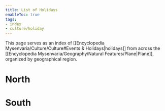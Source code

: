 ```yaml
---
title: List of Holidays
enableToc: true
tags:
- index
- culture/holiday
---
```


This page serves as an index of [[Encyclopedia Mysenvaria/Culture/Culture#Events & Holidays|holidays]] from across the [[Encyclopedia Mysenvaria/Geography/Natural Features/Plane|Plane]], organized by geographical region.

# North

# South
